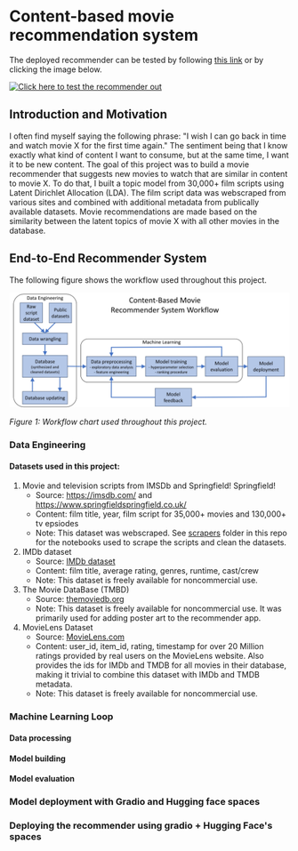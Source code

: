 # Content-based movie recommendation system

The deployed recommender can be tested by following [this link](https://nmfasano5-content-based-movie-recommendation-system.hf.space) or by clicking the image below. 

[![Click here to test the recommender out](https://github.com/nfasano/movie_recommender/blob/main/images/test.png)](https://nmfasano5-content-based-movie-recommendation-system.hf.space)

## Introduction and Motivation
I often find myself saying the following phrase: "I wish I can go back in time and watch movie X for the first time again." The sentiment being that I know exactly what kind of content I want to consume, but at the same time, I want it to be new content. The goal of this project was to build a movie recommender that suggests new movies to watch that are similar in content to movie X. To do that, I built a topic model from 30,000+ film scripts using Latent Dirichlet Allocation (LDA). The film script data was webscraped from various sites and combined with additional metadata from publically available datasets. Movie recommendations are made based on the similarity between the latent topics of movie X with all other movies in the database.

## End-to-End Recommender System
The following figure shows the workflow used throughout this project. 

<p align="center">
<picture>
<img src="https://github.com/nfasano/movie_recsys/blob/main/movie_rec_pipeline.jpg" alt="drawing" width="800"/> 
</picture>
</p>

*Figure 1: Workflow chart used throughout this project.* 

### Data Engineering

#### Datasets used in this project:
1) Movie and television scripts from IMSDb and Springfield! Springfield!
    - Source: https://imsdb.com/ and https://www.springfieldspringfield.co.uk/
    - Content: film title, year, film script for 35,000+ movies and 130,000+ tv epsiodes 
    - Note: This dataset was webscraped. See [scrapers](https://github.com/nfasano/movie_recsys/tree/main/database_film_scripts) folder in this repo for the notebooks used to scrape the scripts and clean the datasets.
2) IMDb dataset
    - Source: [IMDb dataset](https://www.imdb.com/interfaces/)
    - Content: film title, average rating, genres, runtime, cast/crew 
    - Note: This dataset is freely available for noncommercial use.
3) The Movie DataBase (TMBD)
    - Source: [themoviedb.org](https://www.themoviedb.org/?language=en-US)
    - Note: This dataset is freely available for noncommercial use. It was primarily used for adding poster art to the recommender app.
4) MovieLens Dataset
    - Source: [MovieLens.com](https://movielens.org/home)
    - Content: user_id, item_id, rating, timestamp for over 20 Million ratings provided by real users on the MovieLens website. Also provides the ids for IMDb and TMDB for all movies in their database, making it trivial to combine this dataset with IMDb and TMDB metadata.
    - Note: This dataset is freely available for noncommercial use.
  
### Machine Learning Loop
#### Data processing
#### Model building
#### Model evaluation

### Model deployment with Gradio and Hugging face spaces

### Deploying the recommender using gradio + Hugging Face's spaces




